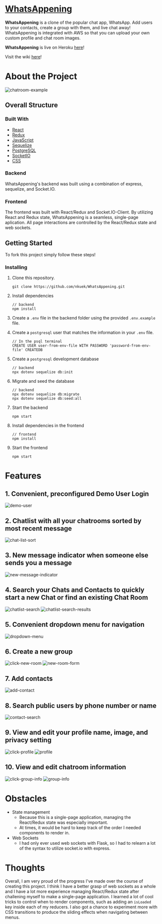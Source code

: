 # [WhatsAppening](https://whatsapp-ening.herokuapp.com/)

**WhatsAppening** is a clone of the popular chat app, WhatsApp. Add users to your contacts, create a group with them, and live chat away! WhatsAppening is integrated with AWS so that you can upload your own custom profile and chat room images.

**WhatsAppening** is live on Heroku [here](https://whatsapp-ening.herokuapp.com/)!

Visit the wiki [here](https://github.com/nkuek/WhatsAppening/wiki)!

# About the Project

![chatroom-example](readme-images/chatroom-example-new.png)

## Overall Structure
### Built With

* [React](https://reactjs.org/)
* [Redux](https://redux.js.org/)
* [JavaScript](https://www.javascript.com/)
* [Sequelize](https://sequelize.org/)
* [PostgreSQL](https://www.postgresql.org/docs/current/)
* [SocketIO](https://socket.io/docs/v4)
* [CSS](http://www.css3.info/)

### Backend
WhatsAppening's backend was built using a combination of express, sequelize, and Socket.IO.

### Frontend
The frontend was built with React/Redux and Socket.IO-Client. By utilizing React and Redux state, WhatsAppening is a seamless, single-page aplication. All page interactions are controlled by the React/Redux state and web sockets.
## Getting Started

To fork this project simply follow these steps!

### Installing

1. Clone this repository.

    ```
    git clone https://github.com/nkuek/WhatsAppening.git
    ```

2. Install dependencies
    ```
    // backend
    npm install
    ```

3. Create a `.env` file in the backend folder using the provided `.env.example` file.

4. Create a `postgresql` user that matches the information in your `.env` file.
    ```
    // In the psql terminal
    CREATE USER user-from-env-file WITH PASSWORD 'password-from-env-file' CREATEDB
    ```
5. Create a `postgresql` development database
    ```
    // backend
    npx dotenv sequelize db:init
    ```
6. Migrate and seed the database
    ```
    // backend
    npx dotenv sequelize db:migrate
    npx dotenv sequelize db:seed:all
    ```
7. Start the backend
    ```
    npm start
    ```
8. Install dependencies in the frontend
    ```
    // frontend
    npm install
    ```
9. Start the frontend
    ```
    npm start
    ```

# Features


## 1. Convenient, preconfigured Demo User Login
![demo-user](./readme-images/demo-user.png)

## 2. Chatlist with all your chatrooms sorted by most recent message
![chat-list-sort](./readme-images/chatlist-sort-new.png)

## 3. New message indicator when someone else sends you a message
![new-message-indicator](./readme-images/new-message-indicator-new.png)

## 4. Search your Chats and Contacts to quickly start a new Chat or find an existing Chat Room
![chatlist-search](./readme-images/chatlist-search.png)
![chatlist-search-results](./readme-images/chatlist-search-results.png)
## 5. Convenient dropdown menu for navigation
![dropdown-menu](./readme-images/dropdown-menu-new.png)

## 6. Create a new group
![click-new-room](./readme-images/click-new-room-new.png)
![new-room-form](./readme-images/new-room-form-new.png)

## 7. Add contacts
![add-contact](./readme-images/add-contact.png)

## 8. Search public users by phone number or name
![contact-search](./readme-images/contact-search.png)

## 9. View and edit your profile name, image, and privacy setting
![click-profile](./readme-images/click-profile-new.png)
![profile](./readme-images/profile.png)

## 10. View and edit chatroom information
![click-group-info](./readme-images/click-group-info-new.png)
![group-info](./readme-images/group-info-new.png)
# Obstacles
- State management
    - Because this is a single-page application, managing the React/Redux state was especially important.
    - At times, it would be hard to keep track of the order I needed components to render in.
- Web Sockets
    - I had only ever used web sockets with Flask, so I had to relearn a lot of the syntax to utilize socket.io with express.

# Thoughts
Overall, I am very proud of the progress I've made over the course of creating this project. I think I have a better grasp of web sockets as a whole and I have a lot more experience managing React/Redux state after challening myself to make a single-page application. I learned a lot of cool tricks to control when to render components, such as adding an `isLoaded` key inside each of my reducers. I also got a chance to experiment more with CSS transitions to produce the sliding effects when navigating between menus.
